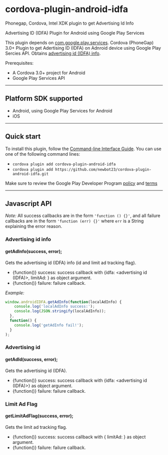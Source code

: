 # cordova-plugin-android-idfa
Phonegap, Cordova, Intel XDK plugin to get Advertising Id Info

Advertising ID (IDFA) Plugin for Android using Google Play Services

This plugin depends on [com.google.play.services](http://plugins.cordova.io/#/package/com.google.play.services).
Cordova (PhoneGap) 3.0+ Plugin to get Adertising ID (IDFA) on Adnroid device using Google Play Sercies API.
Obtains [advertising id (IDFA) info](https://support.google.com/googleplay/android-developer/answer/6048248?hl=en).


Prerequisites:
* A Cordova 3.0+ project for Android
* Google Play Services API 

---
## Platform SDK supported ##

* Android, using Google Play Services for Android
* iOS

---
## Quick start ##

To install this plugin, follow the [Command-line Interface Guide](http://cordova.apache.org/docs/en/edge/guide_cli_index.md.html#The%20Command-line%20Interface). You can use one of the following command lines:

* `cordova plugin add cordova-plugin-android-idfa`
* `cordova plugin add https://github.com/newbot23/cordova-plugin-android-idfa.git`

Make sure to review the Google Play Developer Program [policy](https://play.google.com/about/developer-content-policy.html#ADID) and [terms](https://play.google.com/about/developer-distribution-agreement.html#use)

---
## Javascript API ##

*Note:* All success callbacks are in the form `'function () {}'`, and all failure callbacks are in the form `'function (err) {}'` where `err` is a String explaining the error reason.


### Advertising id info ###
#### getAdInfo(success, error);
Gets the advertising id (IDFA) info (id and limit ad tracking flag).

* {function()} success:    success callback with {idfa: <advertising id (IDFA)>, limitAd: <boolean>} as object argument.
* {function()} failure:    failure callback.

*Example:* 
```javascript
window.androidIDFA.getAdInfo(function(localAdInfo) {
    console.log('localAdInfo success:');
    console.log(JSON.stringify(localAdInfo));
  },
  function() {
    console.log('getAdInfo fail!');				
  }					
);
```

### Advertising id ###
#### getAdId(success, error);
Gets the advertising id (IDFA).

* {function()} success:    success callback with {idfa: <advertising id (IDFA)>} as object argument.
* {function()} failure:    failure callback.

### Limit Ad Flag ###
#### getLimitAdFlag(success, error);
Gets the limit ad tracking flag.

* {function()} success:    success callback with { limitAd: <boolean> } as object argument.
* {function()} failure:    failure callback.
